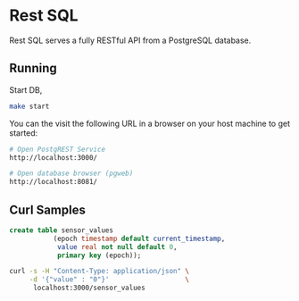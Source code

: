 # Rest SQL

Rest SQL serves a fully RESTful API from a PostgreSQL database.

## Running

Start DB,

```sh
make start
```

You can the visit the following URL in a browser on your host machine to get started:

```sh
# Open PostgREST Service
http://localhost:3000/

# Open database browser (pgweb)
http://localhost:8081/
```
## Curl Samples

```sql
create table sensor_values
           (epoch timestamp default current_timestamp,
            value real not null default 0,
            primary key (epoch));
```

```sh
curl -s -H "Content-Type: application/json" \
     -d '{"value" : "0"}'                   \
      localhost:3000/sensor_values
```
